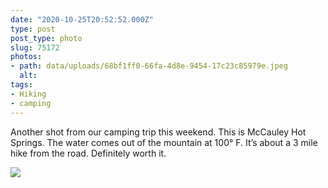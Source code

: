 ```yaml
---
date: "2020-10-25T20:52:52.000Z"
type: post 
post_type: photo
slug: 75172
photos: 
- path: data/uploads/68bf1ff0-66fa-4d8e-9454-17c23c85979e.jpeg
  alt: 
tags: 
- Hiking
- camping
---
```

Another shot from our camping trip this weekend. This is McCauley Hot Springs. The water comes out of the mountain at 100° F. It’s about a 3 mile hike from the road. Definitely worth it. 


![](https://brandontreb.com/data/uploads/68bf1ff0-66fa-4d8e-9454-17c23c85979e.jpeg)

